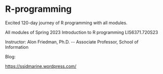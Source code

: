 # R-programming

Excited 120-day journey of R programming with all modules.

All modules of Spring 2023  Introduction to R programming LIS6371.720S23

Instructor: Alon Friedman, Ph.D. -- Associate Professor, School of Information

Blog:

<https://ssidmarine.wordpress.com/>
